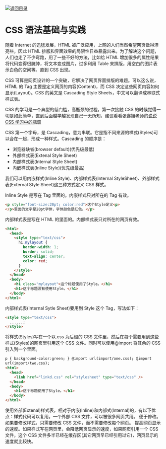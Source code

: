 [![返回目录](https://i.postimg.cc/50XLzC7C/image.png)](https://github.com/wx-chevalier/Web-Series)

# CSS 语法基础与实践

随着 Internet 的迅猛发展，HTML 被广泛应用，上网的人们当然希望网页做得漂亮些，因此 HTML 排版和界面效果的局限性日益暴露出来。为了解决这个问题，人们也走了不少弯路，用了一些不好的方法，比如给 HTML 增加很多的属性结果将代码变得很臃肿，将文本变成图片，过多利用 Table 来排版，用空白的图片表示白色的空间等。直到 CSS 出现。

CSS 可算是网页设计的一个突破，它解决了网页界面排版的难题。可以这么说，HTML 的 Tag 主要是定义网页的内容(Content)，而 CSS 决定这些网页内容如何显示(Layout)。CSS 的英文是 Cascading Style Sheets，中文可以翻译成串联式样式表。

CSS 的学习是一个典型的低门槛，高瓶颈的过程，第一次接触 CSS 的时候觉得一切是如此简单，直到后面越学越发现自己一无所知，建议看看张鑫旭老师的[说说 CSS 学习中的瓶颈](http://www.zhangxinxu.com/wordpress/2012/07/bottleneck-css-study/)

CSS 第一个字母，是 Cascading，意为串联。它是指不同来源的样式(Styles)可以合在一起，形成一种样式。Cascading 的顺序是：

- 浏览器缺省(browser default)(优先级最低)
- 外部样式表(Extenal Style Sheet)
- 内部样式表(Internal Style Sheet)
- 内嵌样式表(Inline Style)(优先级最高)

我们可以用内嵌样式(Inline Style)、内部样式表(Internal StyleSheet)、外部样式表(External Style Sheet)这三种方式定义 CSS 样式。

Inline Style 是写在 Tag 里面的。内嵌样式只对所在的 Tag 有效。

```html
<p style="font-size:20pt; color:red">这个Style定义<p>
</p>里面的文字是20pt字体，字体颜色是红色。</p>
```

内部样式表是写在 HTML 的<head></head>里面的。内部样式表只对所在的网页有效。

```html
<html>
  <head>
    <style type="text/css">
      h1.mylayout {
        border-width: 1;
        border: solid;
        text-align: center;
        color: red;
      }
    </style>
  </head>
  <body>
    <h1 class="mylayout">这个标题使用了Style。</h1>
    <h1>这个标题没有使用Style。</h1>
  </body>
</html>
```

内部样式表(Internal Sytle Sheet)要用到 Style 这个 Tag，写法如下：

```html
<style type="text/css">
  ......;
</style>
```

将样式(Styles)写在一个以.css 为后缀的 CSS 文件里，然后在每个需要用到这些样式(Styles)的网页里引用这个 CSS 文件。同时可以使用@import 将其余的 CSS 引入到一个里面。

```html
p { background-color:green; } @import url(import/one.css); @import
url(import/two.css);
<html>
  <head>
    <link href="linkd.css" rel="stylesheet" type="text/css" />
  </head>
  <body>
    <h1>这个标题使用了Style。</h1>
  </body>
</html>
```

使用外部(Extenal)样式表，相对于内嵌(Inline)和内部式(Internal)的，有以下优点：样式代码可以复用。一个外部 CSS 文件，可以被很多网页共用。 便于修改。如果要修改样式，只需要修改 CSS 文件，而不需要修改每个网页。 提高网页显示的速度。如果样式写在网页里，会降低网页显示的速度，如果网页引用一个 CSS 文件，这个 CSS 文件多半已经在缓存区(其它网页早已经引用过它)，网页显示的速度就比较快。
